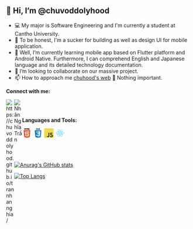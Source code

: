 ## 👋 Hi, I’m @chuvoddolyhood
- 💻 My major is Software Engineering and I'm currently a student at Cantho University.
- 👀 To be honest, I'm a sucker for building as well as design UI for mobile application.
- 🌱 Well, I’m currently learning mobile app based on Flutter platform and Android Native. Furthermore, I can comprehend English and Japanese language and its detailed technology documentation.
- 💞️ I’m looking to collaborate on our massive project.
- 📫 How to approach me <a href="https://chuvoddolyhood.github.io/trannhannghia/">chuhood's web</a> 🤣 Nothing important.

**Connect with me:**

[<img align="left" alt="https://chuvoddolyhood.github.io/trannhannghia/" width="22px" src="https://img.icons8.com/ultraviolet/22/000000/domain.png" />][website]
[<img align="left" alt="Nhân Nghĩa Trần" width="22px" src="https://img.icons8.com/color/22/000000/linkedin.png" />][linkedin]

<br />
<br />

**Languages and Tools:**

<code><img alt="HTML5" width="26px" src="https://raw.githubusercontent.com/github/explore/80688e429a7d4ef2fca1e82350fe8e3517d3494d/topics/html/html.png" /></code>
<code><img alt="CSS3" width="26px" src="https://raw.githubusercontent.com/github/explore/80688e429a7d4ef2fca1e82350fe8e3517d3494d/topics/css/css.png" /></code>
<code><img alt="JavaScript" width="26px" src="https://raw.githubusercontent.com/github/explore/80688e429a7d4ef2fca1e82350fe8e3517d3494d/topics/javascript/javascript.png" /></code>
<code><img alt="JavaScript" width="26px" src="https://raw.githubusercontent.com/github/explore/80688e429a7d4ef2fca1e82350fe8e3517d3494d/topics/react/react.png" /></code>

<br />
<br />

<!---
chuvoddolyhood/chuvoddolyhood is a ✨ special ✨ repository because its `README.md` (this file) appears on your GitHub profile.
You can click the Preview link to take a look at your changes.
--->
[![Anurag's GitHub stats](https://github-readme-stats.vercel.app/api?username=chuvoddolyhood&show_icons=true&theme=tokyonight)](https://github.com/anuraghazra/github-readme-stats)

[![Top Langs](https://github-readme-stats.vercel.app/api/top-langs/?username=chuvoddolyhood&layout=compact&theme=tokyonight)](https://github.com/anuraghazra/github-readme-stats)

[website]: https://chuvoddolyhood.github.io/trannhannghia/
[linkedin]: https://linkedin.com/in/trannhannghia2401
